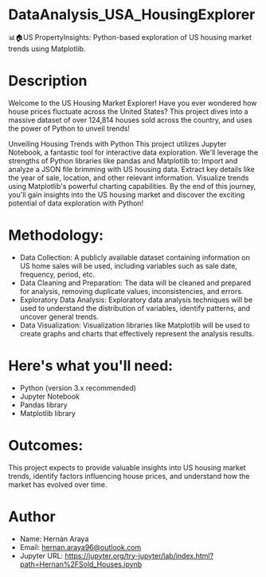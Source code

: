 # DataAnalysis_USA_HousingExplorer
📊🏠US PropertyInsights: Python-based exploration of US housing market trends using Matplotlib.

# Description
Welcome to the US Housing Market Explorer!
Have you ever wondered how house prices fluctuate across the United States? This project dives into a massive dataset of over 124,814 houses sold across the country, and uses the power of Python to unveil trends!

Unveiling Housing Trends with Python
This project utilizes Jupyter Notebook, a fantastic tool for interactive data exploration. We'll leverage the strengths of Python libraries like pandas and Matplotlib to:
Import and analyze a JSON file brimming with US housing data.
Extract key details like the year of sale, location, and other relevant information.
Visualize trends using Matplotlib's powerful charting capabilities.
By the end of this journey, you'll gain insights into the US housing market and discover the exciting potential of data exploration with Python!

# Methodology: 
- Data Collection: A publicly available dataset containing information on US home sales will be used, including variables such as sale date, frequency, period, etc.
- Data Cleaning and Preparation: The data will be cleaned and prepared for analysis, removing duplicate values, inconsistencies, and errors.
- Exploratory Data Analysis: Exploratory data analysis techniques will be used to understand the distribution of variables, identify patterns, and uncover general trends.
- Data Visualization: Visualization libraries like Matplotlib will be used to create graphs and charts that effectively represent the analysis results.

# Here's what you'll need:
- Python (version 3.x recommended)
- Jupyter Notebook
- Pandas library
- Matplotlib library

# Outcomes:
This project expects to provide valuable insights into US housing market trends, identify factors influencing house prices, and understand how the market has evolved over time.

# Author
- Name: Hernán Araya
- Email: hernan.araya96@outlook.com
- Jupyter URL: https://jupyter.org/try-jupyter/lab/index.html?path=Hernan%2FSold_Houses.ipynb
